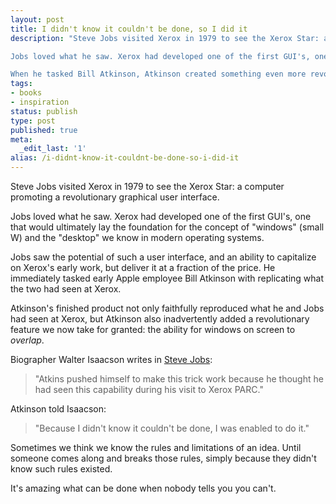 ```yaml
---
layout: post
title: I didn't know it couldn't be done, so I did it
description: "Steve Jobs visited Xerox in 1979 to see the Xerox Star: a computer promoting a revolutionary graphical user interface.

Jobs loved what he saw. Xerox had developed one of the first GUI's, one that would ultimately lay the foundation for the concept of \"windows\" (small W) and the \"desktop\" we know in modern operating systems.

When he tasked Bill Atkinson, Atkinson created something even more revolutionary&hellip;"
tags:
- books
- inspiration
status: publish
type: post
published: true
meta:
  _edit_last: '1'
alias: /i-didnt-know-it-couldnt-be-done-so-i-did-it
---
```

Steve Jobs visited Xerox in 1979 to see the Xerox Star: a computer promoting a revolutionary graphical user interface.

Jobs loved what he saw. Xerox had developed one of the first GUI's, one that would ultimately lay the foundation for the concept of "windows" (small W) and the "desktop" we know in modern operating systems.

Jobs saw the potential of such a user interface, and an ability to capitalize on Xerox's early work, but deliver it at a fraction of the price. He immediately tasked early Apple employee Bill Atkinson with replicating what the two had seen at Xerox.

Atkinson's finished product not only faithfully reproduced what he and Jobs had seen at Xerox, but Atkinson also inadvertently added a revolutionary feature we now take for granted: the ability for windows on screen to *overlap*.

Biographer Walter Isaacson writes in [Steve Jobs](http://www.amazon.com/Steve-Jobs-Walter-Isaacson/dp/1451648537):

> "Atkins pushed himself to make this trick work because he thought he had seen this capability during his visit to Xerox PARC."

Atkinson told Isaacson:

> "Because I didn't know it couldn't be done, I was enabled to do it."

Sometimes we think we know the rules and limitations of an idea. Until someone comes along and breaks those rules, simply because they didn't know such rules existed.

It's amazing what can be done when nobody tells you you can't.
